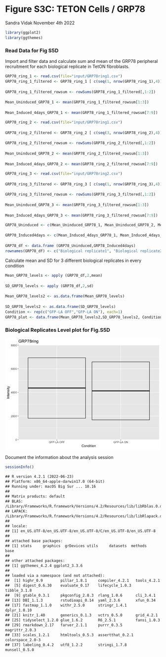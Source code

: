 Figure S3C: TETON Cells / GRP78
================
Sandra Vidak
November 4th 2022

``` r
library(ggplot2)
library(ggthemes)
```

### Read Data for Fig S5D

Import and filter data and calculate sum and mean of the GRP78
peripheral recruitment for each biological replicate in TetON
fibroblasts.

``` r
GRP78_ring_1 <- read.csv(file="input/GRP78ring1.csv") 
GRP78_ring_1_filtered <- GRP78_ring_1 [ c(seq(1, nrow(GRP78_ring_1),4)), c("Intensity.Nucleus.3", "Intensity.Nucleus.4")]

GRP78_ring_1_filtered_rowsum <- rowSums(GRP78_ring_1_filtered[,1:2])

Mean_Uninduced_GRP78_1 <- mean(GRP78_ring_1_filtered_rowsum[1:3])

Mean_Induced_4days_GRP78_1 <- mean(GRP78_ring_1_filtered_rowsum[7:9])
```

``` r
GRP78_ring_2 <- read.csv(file="input/GRP78ring1.csv") 

GRP78_ring_2_filtered <- GRP78_ring_2 [ c(seq(3, nrow(GRP78_ring_2),4)), c("Intensity.Nucleus.3", "Intensity.Nucleus.4")]

GRP78_ring_2_filtered_rowsum <- rowSums(GRP78_ring_2_filtered[,1:2])

Mean_Uninduced_GRP78_2 <- mean(GRP78_ring_2_filtered_rowsum[1:3])

Mean_Induced_4days_GRP78_2 <- mean(GRP78_ring_2_filtered_rowsum[7:9])
```

``` r
GRP78_ring_3 <- read.csv(file="input/GRP78ring2.csv") 

GRP78_ring_3_filtered <- GRP78_ring_3 [ c(seq(1, nrow(GRP78_ring_3),4)), c("Intensity.Nucleus.3", "Intensity.Nucleus.4")]

GRP78_ring_3_filtered_rowsum <- rowSums(GRP78_ring_3_filtered[,1:2])

Mean_Uninduced_GRP78_3 <- mean(GRP78_ring_3_filtered_rowsum[1:3])

Mean_Induced_4days_GRP78_3 <- mean(GRP78_ring_3_filtered_rowsum[7:9])
```

``` r
GRP78_Uninduced <- c(Mean_Uninduced_GRP78_1, Mean_Uninduced_GRP78_2, Mean_Uninduced_GRP78_3)

GRP78_Induced4days <- c(Mean_Induced_4days_GRP78_1, Mean_Induced_4days_GRP78_2, Mean_Induced_4days_GRP78_3)

GRP78_df <- data.frame (GRP78_Uninduced,GRP78_Induced4days)
rownames(GRP78_df) <- c("Biological replicate1", "Biological replicate2", "Biological replicate3")
```

Calculate mean and SD for 3 different biological replicates in every
condition

``` r
Mean_GRP78_levels <- apply (GRP78_df,2,mean)

SD_GRP78_levels <- apply (GRP78_df,2,sd)

Mean_GRP78_levels2 <- as.data.frame(Mean_GRP78_levels)

SD_GRP78_levels2 <- as.data.frame(SD_GRP78_levels)
Condition <- rep(c("GFP-LA OFF","GFP-LA ON"), each=1)
GRP78_plot <- data.frame(Mean_GRP78_levels2,SD_GRP78_levels2, Condition )
```

### Biological Replicates Level plot for Fig.S5D

![](output/Fig_S3C-1.png)<!-- -->

Document the information about the analysis session

``` r
sessionInfo()
```

    ## R version 4.2.1 (2022-06-23)
    ## Platform: x86_64-apple-darwin17.0 (64-bit)
    ## Running under: macOS Big Sur ... 10.16
    ## 
    ## Matrix products: default
    ## BLAS:   /Library/Frameworks/R.framework/Versions/4.2/Resources/lib/libRblas.0.dylib
    ## LAPACK: /Library/Frameworks/R.framework/Versions/4.2/Resources/lib/libRlapack.dylib
    ## 
    ## locale:
    ## [1] en_US.UTF-8/en_US.UTF-8/en_US.UTF-8/C/en_US.UTF-8/en_US.UTF-8
    ## 
    ## attached base packages:
    ## [1] stats     graphics  grDevices utils     datasets  methods   base     
    ## 
    ## other attached packages:
    ## [1] ggthemes_4.2.4 ggplot2_3.3.6 
    ## 
    ## loaded via a namespace (and not attached):
    ##  [1] highr_0.9        pillar_1.8.1     compiler_4.2.1   tools_4.2.1     
    ##  [5] digest_0.6.30    evaluate_0.17    lifecycle_1.0.3  tibble_3.1.8    
    ##  [9] gtable_0.3.1     pkgconfig_2.0.3  rlang_1.0.6      cli_3.4.1       
    ## [13] DBI_1.1.3        rstudioapi_0.14  yaml_2.3.6       xfun_0.34       
    ## [17] fastmap_1.1.0    withr_2.5.0      stringr_1.4.1    dplyr_1.0.10    
    ## [21] knitr_1.40       generics_0.1.3   vctrs_0.5.0      grid_4.2.1      
    ## [25] tidyselect_1.2.0 glue_1.6.2       R6_2.5.1         fansi_1.0.3     
    ## [29] rmarkdown_2.17   farver_2.1.1     purrr_0.3.5      magrittr_2.0.3  
    ## [33] scales_1.2.1     htmltools_0.5.3  assertthat_0.2.1 colorspace_2.0-3
    ## [37] labeling_0.4.2   utf8_1.2.2       stringi_1.7.8    munsell_0.5.0
